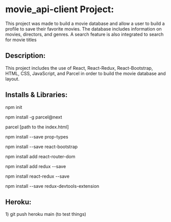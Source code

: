 
<h1> movie_api-client Project: </h1>

<p>This project was made to build a movie database and allow a user to build a profile to save their favorite movies. The database includes information on movies, directors, and genres. A search feature is also integrated to search for movie titles </p>

<h2> Description: </h2>

<p> This project includes the use of React, React-Redux, React-Bootstrap, HTML, CSS, JavaScript, and Parcel in order to build the movie database and layout.
  
<h2> Installs & Libraries: </h2>

<p> npm init <p>
  <p> npm install -g parcel@next <p>
  <p> parcel [path to the index.html] <p>
  <p> npm install --save prop-types <p>
  <p> npm install --save react-bootstrap <p>
  <p> npm install add react-router-dom <p>
  <p> npm install add redux --save <p>
  <p> npm install react-redux --save <p>
  <p> npm install --save redux-devtools-extension <p>  
    
<h2> Heroku: </h2>
  
  <p> 1) git push heroku main (to test things) <br>
